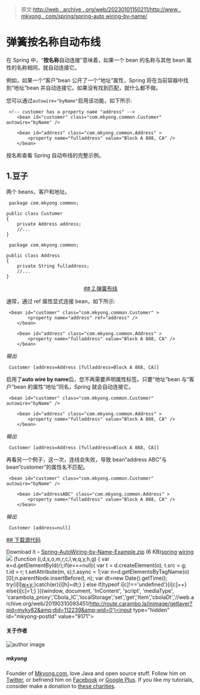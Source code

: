 > 原文:[http://web . archive . org/web/20230101150211/http://www . mkyong . com/spring/spring-auto wiring-by-name/](http://web.archive.org/web/20230101150211/http://www.mkyong.com/spring/spring-autowiring-by-name/)

# 弹簧按名称自动布线

在 Spring 中，“**按名称**自动连接”意味着，如果一个 bean 的名称与其他 bean 属性的名称相同，就自动连接它。

例如，如果一个“客户”bean 公开了一个“地址”属性，Spring 将在当前容器中找到“地址”bean 并自动连接它。如果没有找到匹配，就什么都不做。

您可以通过`autowire="byName"`启用该功能，如下所示:

```
 <!-- customer has a property name "address" -->
	<bean id="customer" class="com.mkyong.common.Customer" autowire="byName" />

	<bean id="address" class="com.mkyong.common.Address" >
		<property name="fulladdress" value="Block A 888, CA" />
	</bean> 
```

按名称查看 Spring 自动布线的完整示例。

## 1.豆子

两个 beans，客户和地址。

```
 package com.mkyong.common;

public class Customer 
{
	private Address address;
	//...
} 
```

```
 package com.mkyong.common;

public class Address 
{
	private String fulladdress;
	//...
} 
```

 <ins class="adsbygoogle" style="display:block; text-align:center;" data-ad-format="fluid" data-ad-layout="in-article" data-ad-client="ca-pub-2836379775501347" data-ad-slot="6894224149">## 2.弹簧布线

通常，通过 ref 属性显式连接 bean，如下所示:

```
 <bean id="customer" class="com.mkyong.common.Customer" >
		<property name="address" ref="address" />
	</bean>

	<bean id="address" class="com.mkyong.common.Address" >
		<property name="fulladdress" value="Block A 888, CA" />
	</bean> 
```

*输出*

```
 Customer [address=Address [fulladdress=Block A 888, CA]] 
```

启用了**auto wire by name**后，您不再需要声明属性标签。只要“地址”bean 与“客户”bean 的属性“地址”同名，Spring 就会自动连接它。

```
 <bean id="customer" class="com.mkyong.common.Customer" autowire="byName" />

	<bean id="address" class="com.mkyong.common.Address" >
		<property name="fulladdress" value="Block A 888, CA" />
	</bean> 
```

*输出*

```
 Customer [address=Address [fulladdress=Block A 888, CA]] 
```

再看另一个例子，这一次，连线会失败，导致 bean“address ABC”与 bean“customer”的属性名不匹配。

```
 <bean id="customer" class="com.mkyong.common.Customer" autowire="byName" />

	<bean id="addressABC" class="com.mkyong.common.Address" >
		<property name="fulladdress" value="Block A 888, CA" />
	</bean> 
```

*输出*

```
 Customer [address=null] 
```

 <ins class="adsbygoogle" style="display:block" data-ad-client="ca-pub-2836379775501347" data-ad-slot="8821506761" data-ad-format="auto" data-ad-region="mkyongregion">## 下载源代码

Download it – [Spring-AutoWiring-by-Name-Example.zip](http://web.archive.org/web/20190310093451/http://www.mkyong.com/wp-content/uploads/2011/06/Spring-AutoWiring-by-Name-Example.zip) (6 KB)[spring](http://web.archive.org/web/20190310093451/http://www.mkyong.com/tag/spring/) [wiring](http://web.archive.org/web/20190310093451/http://www.mkyong.com/tag/wiring/)</ins></ins>![](../Images/55aa934f7362d260733b17596319b5e6.png) (function (i,d,s,o,m,r,c,l,w,q,y,h,g) { var e=d.getElementById(r);if(e===null){ var t = d.createElement(o); t.src = g; t.id = r; t.setAttribute(m, s);t.async = 1;var n=d.getElementsByTagName(o)[0];n.parentNode.insertBefore(t, n); var dt=new Date().getTime(); try{i[l][w+y](h,i[l][q+y](h)+'&amp;'+dt);}catch(er){i[h]=dt;} } else if(typeof i[c]!=='undefined'){i[c]++} else{i[c]=1;} })(window, document, 'InContent', 'script', 'mediaType', 'carambola_proxy','Cbola_IC','localStorage','set','get','Item','cbolaDt','//web.archive.org/web/20190310093451/http://route.carambo.la/inimage/getlayer?pid=myky82&amp;did=112239&amp;wid=0')<input type="hidden" id="mkyong-postId" value="9171">

#### 关于作者

![author image](../Images/059ab6c6723bf9fe8fd1f210891c44ad.png)

##### mkyong

Founder of [Mkyong.com](http://web.archive.org/web/20190310093451/http://mkyong.com/), love Java and open source stuff. Follow him on [Twitter](http://web.archive.org/web/20190310093451/https://twitter.com/mkyong), or befriend him on [Facebook](http://web.archive.org/web/20190310093451/http://www.facebook.com/java.tutorial) or [Google Plus](http://web.archive.org/web/20190310093451/https://plus.google.com/110948163568945735692?rel=author). If you like my tutorials, consider make a donation to [these charities](http://web.archive.org/web/20190310093451/http://www.mkyong.com/blog/donate-to-charity/).